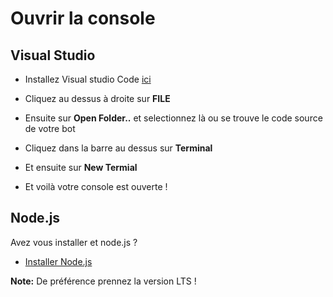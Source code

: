 # Ouvrir la console

## Visual Studio

 - Installez Visual studio Code [ici](https://code.visualstudio.com/)

 - Cliquez au dessus à droite sur **FILE**
 - Ensuite sur **Open Folder..** et selectionnez là ou se trouve le code source de votre bot

 - Cliquez dans la barre au dessus sur **Terminal**
 - Et ensuite sur **New Termial**

 - Et voilà votre console est ouverte !

## Node.js

Avez vous installer et node.js ?

 - [Installer Node.js](https://nodejs.org/fr/)

 **Note:** De préférence prennez la version LTS !
